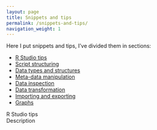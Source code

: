 ```yaml
---
layout: page
title: Snippets and tips
permalink: /snippets-and-tips/
navigation_weight: 1
---
```


Here I put snippets and tips, I’ve divided them in sections:

* [R Studio tips](/r-studio-tips/)
* [Script structuring](/script-structuring/)
* [Data types and structures](/data-types/)
* [Meta-data manipulation](/meta-data-manipulation/)
* [Data inspection](/data-inspection/)
* [Data transformation](/data-transformation/)
* [Importing and exporting](/importing-exporting/)
* [Graphs](/graph-tips/)


<div class="boxed">
<blogheader><a href="{{ prepend: site.baseurl }}/r-studio-tips/"></a>R Studio tips</blogheader><br>
Description<br>
</div>
